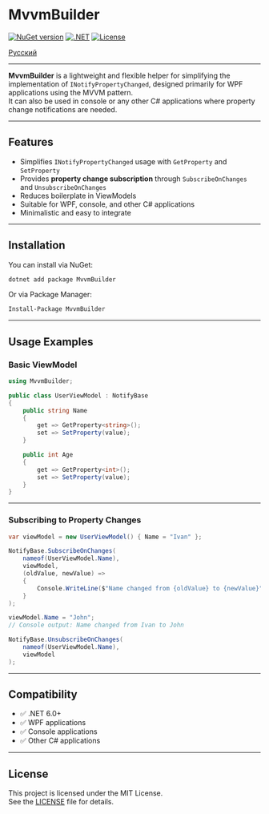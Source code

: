 # MvvmBuilder

[![NuGet version](https://img.shields.io/nuget/v/MvvmBuilder.svg?label=NuGet)](https://www.nuget.org/packages/MvvmBuilder)
[![.NET](https://img.shields.io/badge/.NET-3.1-blue.svg)](https://dotnet.microsoft.com/)
[![License](https://img.shields.io/github/license/Lairnan/MvvmBuilder)](LICENSE)

[Русский](./README.ru.md)

---

**MvvmBuilder** is a lightweight and flexible helper for simplifying the implementation of `INotifyPropertyChanged`, designed primarily for WPF applications using the MVVM pattern.  
It can also be used in console or any other C# applications where property change notifications are needed.

---

## Features

- Simplifies `INotifyPropertyChanged` usage with `GetProperty` and `SetProperty`
- Provides **property change subscription** through `SubscribeOnChanges` and `UnsubscribeOnChanges`
- Reduces boilerplate in ViewModels
- Suitable for WPF, console, and other C# applications
- Minimalistic and easy to integrate

---

## Installation

You can install via NuGet:

```bash
dotnet add package MvvmBuilder
```

Or via Package Manager:

```bash
Install-Package MvvmBuilder
```

---

## Usage Examples

### Basic ViewModel

```csharp
using MvvmBuilder;

public class UserViewModel : NotifyBase
{
    public string Name
    {
        get => GetProperty<string>();
        set => SetProperty(value);
    }

    public int Age
    {
        get => GetProperty<int>();
        set => SetProperty(value);
    }
}
```

---

### Subscribing to Property Changes

```csharp
var viewModel = new UserViewModel() { Name = "Ivan" };

NotifyBase.SubscribeOnChanges(
    nameof(UserViewModel.Name),
    viewModel,
    (oldValue, newValue) => 
    {
        Console.WriteLine($"Name changed from {oldValue} to {newValue}");
    }
);

viewModel.Name = "John";
// Console output: Name changed from Ivan to John

NotifyBase.UnsubscribeOnChanges(
    nameof(UserViewModel.Name),
    viewModel
);
```

---

## Compatibility

- ✅ .NET 6.0+
- ✅ WPF applications
- ✅ Console applications
- ✅ Other C# applications

---

## License

This project is licensed under the MIT License.  
See the [LICENSE](./LICENSE) file for details.
